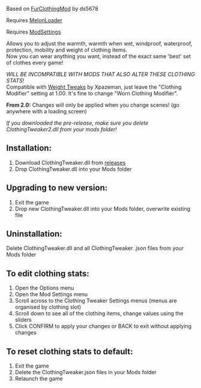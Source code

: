 ﻿Based on [FurClothingMod](https://github.com/ds5678/FurClothingMod) by ds5678
 
Requires [MelonLoader](https://github.com/HerpDerpinstine/MelonLoader/releases/latest/download/MelonLoader.Installer.exe)

Requires [ModSettings](https://github.com/zeobviouslyfakeacc/ModSettings/releases)

Allows you to adjust the warmth, warmth when wet, windproof, waterproof, protection, mobility and weight of clothing items.  
Now you can wear anything you want, instead of the exact same 'best' set of clothes every game!  
  
  

_WILL BE INCOMPATIBLE WITH MODS THAT ALSO ALTER THESE CLOTHING STATS!_  
Compatible with [Weight Tweaks](https://github.com/Xpazeman/tld-weight-tweaks) by Xpazeman, just leave the "Clothing Modifier" setting at 1.00. It's fine to change "Worn Clothing Modifier".  
  

**From 2.0:** Changes will only be applied when you change scenes! (go anywhere with a loading screen)  

*If you downloaded the pre-release, make sure you delete ClothingTweaker2.dll from your mods folder!*  
  
  

## **Installation:** 
1) Download ClothingTweaker.dll from [releases](https://github.com/GruffCassquatch/ClothingTweaker/releases)
2) Drop ClothingTweaker.dll into your Mods folder


## **Upgrading to new version:** 
1) Exit the game
2) Drop new ClothingTweaker.dll into your Mods folder, overwrite existing file


## **Uninstallation:**
Delete ClothingTweaker.dll and all ClothingTweaker .json files from your Mods folder


## **To edit clothing stats:**
1) Open the Options menu
2) Open the Mod Settings menu
3) Scroll across to the Clothing Tweaker Settings menus (menus are organised by clothing slot)
4) Scroll down to see all of the clothing items, change values using the sliders
5) Click CONFIRM to apply your changes or BACK to exit without applying changes


## **To reset clothing stats to default:**
1) Exit the game
2) Delete the ClothingTweaker.json files in your Mods folder
3) Relaunch the game

